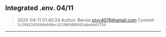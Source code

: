 ## Integrated .env. 04/11
> 2025-04-11 01:40:24
> Author: Bernie <ptyc4076@gmail.com>
> Commit: `1c394224268de649ecd21965d88491ebeda4375d`

---

